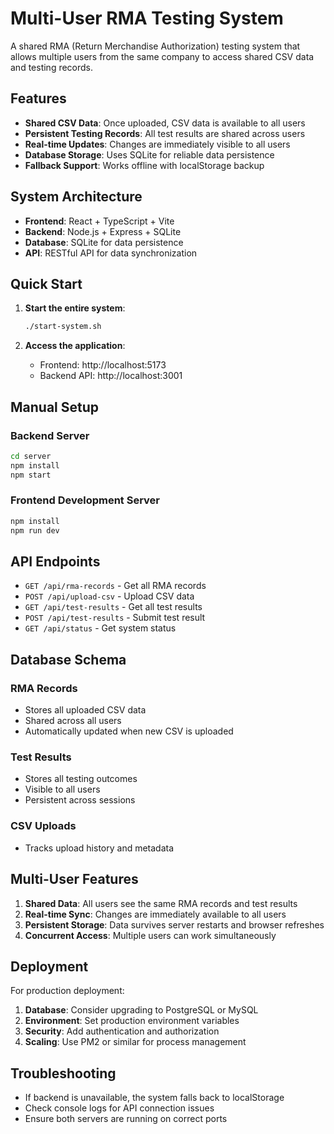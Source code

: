 # Multi-User RMA Testing System

A shared RMA (Return Merchandise Authorization) testing system that allows multiple users from the same company to access shared CSV data and testing records.

## Features

- **Shared CSV Data**: Once uploaded, CSV data is available to all users
- **Persistent Testing Records**: All test results are shared across users
- **Real-time Updates**: Changes are immediately visible to all users
- **Database Storage**: Uses SQLite for reliable data persistence
- **Fallback Support**: Works offline with localStorage backup

## System Architecture

- **Frontend**: React + TypeScript + Vite
- **Backend**: Node.js + Express + SQLite
- **Database**: SQLite for data persistence
- **API**: RESTful API for data synchronization

## Quick Start

1. **Start the entire system**:
   ```bash
   ./start-system.sh
   ```

2. **Access the application**:
   - Frontend: http://localhost:5173
   - Backend API: http://localhost:3001

## Manual Setup

### Backend Server
```bash
cd server
npm install
npm start
```

### Frontend Development Server
```bash
npm install
npm run dev
```

## API Endpoints

- `GET /api/rma-records` - Get all RMA records
- `POST /api/upload-csv` - Upload CSV data
- `GET /api/test-results` - Get all test results
- `POST /api/test-results` - Submit test result
- `GET /api/status` - Get system status

## Database Schema

### RMA Records
- Stores all uploaded CSV data
- Shared across all users
- Automatically updated when new CSV is uploaded

### Test Results
- Stores all testing outcomes
- Visible to all users
- Persistent across sessions

### CSV Uploads
- Tracks upload history and metadata

## Multi-User Features

1. **Shared Data**: All users see the same RMA records and test results
2. **Real-time Sync**: Changes are immediately available to all users
3. **Persistent Storage**: Data survives server restarts and browser refreshes
4. **Concurrent Access**: Multiple users can work simultaneously

## Deployment

For production deployment:

1. **Database**: Consider upgrading to PostgreSQL or MySQL
2. **Environment**: Set production environment variables
3. **Security**: Add authentication and authorization
4. **Scaling**: Use PM2 or similar for process management

## Troubleshooting

- If backend is unavailable, the system falls back to localStorage
- Check console logs for API connection issues
- Ensure both servers are running on correct ports